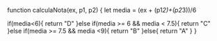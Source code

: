 function calculaNota(ex, p1, p2) {
 let media = (ex + (p1*2)+(p2*3))/6
 
 if(media<6){
   return "D"
  }else if(media >= 6 && media < 7.5){
   return "C"
  }else if(media >= 7.5 && media <9){
   return "B"
  }else{
    return "A"
  }
}